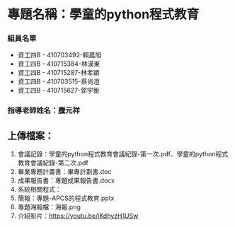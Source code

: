 # 專題名稱：學童的python程式教育

### 組員名單
- 資工四B - 410703492-賴晨旭
- 資工四B - 410715384-林漢東
- 資工四B - 410715287-林孝穎
- 資工四B - 410703515-蔡尚澄
- 資工四B - 410715627-郭宇衡
### 指導老師姓名：騰元祥

## 上傳檔案：
1. 會議記錄：學童的python程式教育會議紀錄-第一次.pdf、學童的python程式教育會議紀錄-第二次.pdf
2. 畢業專題計畫書：畢專計劃書.doc
3. 成果報告書：專題成果報告書.docx
4. 系統相關程式：
5. 簡報：專題-APCS的程式教育.pptx
6. 專題海報檔：海報.png
7. 介紹影片：https://youtu.be/lKdhyzH1USw
